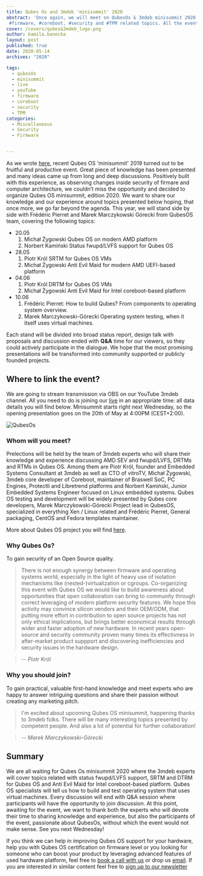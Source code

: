 ```yaml
---
title: Qubes Os and 3mdeb 'minisummit' 2020
abstract: 'Once again, we will meet on QubesOs & 3mdeb minisummit 2020 discussing #QubesOS,
 #firmware, #coreboot, #security and #TPM related topics. All the event details are presented in the following blog post.'
cover: /covers/qubes&3mdeb_logo.png
author: kamila.banecka
layout: post
published: true
date: 2020-05-14
archives: "2020"

tags:
  - qubesOs
  - minisummit
  - live
  - youTube
  - firmware
  - coreboot
  - security
  - TPM
categories:
  - Miscellaneous
  - Security
  - Firmware


---
```

As we wrote [here](https://blog.3mdeb.com/2019/2019-08-07-qubes-os-and-3mdeb-minisummit/), recent Qubes OS 'minisummit' 2019 turned out to be fruitful and productive
event. Great piece of knowledge has been presented and many ideas came up from
long and deep discussions. Positively built with this experience, as observing
changes inside security of firmare and computer architecture, we  couldn’t miss
the opportunity and decided to organize Qubes OS minisummit, edition 2020. We
want  to share our knowledge and our experience around topics presented below
hoping, that once more, we go far beyond the agenda. This year, we will stand
side by side with Frédéric Pierret and Marek Marczykowski Górecki from QubesOS
team, covering the following topics:

* 20.05
  1. Michał Żygowski Qubes OS on modern AMD platform
  2. Norbert Kamiński Status fwupd/LVFS support for Qubes OS
* 28.05
  1. Piotr Król SRTM for Qubes OS VMs
  2. Michał Żygowski Anti Evil Maid for modern AMD UEFI-based platform
* 04.06
  1. Piotr Król DRTM for Qubes OS VMs
  2. Michał Żygowski Anti Evil Maid for Intel coreboot-based platform
* 10.06
  1. Frédéric Pierret: How to build Qubes? From components to operating system
overview.
  2. Marek Marczykowski-Górecki Operating system testing, when it itself uses
 virtual machines.


Each stand will be divided into broad status report, design talk with proposals
and discussion ended with  **Q&A** time for our viewers, so they could actively
participate in the dialogue. We hope that the most promising presentations will
be transformed into community supported or publicly founded projects.

## Where to link the event?

We are going to stream transmission via OBS on our YouTube 3mdeb channel. All
you need to do is joining our [live](https://www.youtube.com/channel/UC_djHbyjuJvhVjfT18nyqmQ/live) in an appropriate time: all data details you will find below. Minisummit starts
 right next Wednesday, so the opening presentation goes on the 20th of May at
 4:00PM (CEST+2:00).

![QubesOs](/img/qubesos.png)

### Whom will you meet?

Prelections will be held by the team of 3mdeb experts who will share their
knowledge and experience discussing AMD SEV and fwupd/LVFS, DRTMs and RTMs in
Qubes OS. Among them are Piotr Król, founder and Embedded Systems Consultant at
3mdeb as well as CTO of vitroTV, Michał Żygowski, 3mdeb core developer of
Coreboot, maintainer of Braswell SoC, PC Engines, Protectli and Libretrend
platforms and Norbert Kamiński, Junior Embedded Systems Engineer focused on
Linux embedded systems. Qubes OS testing and development will be widely
presented by Qubes core developers, Marek Marczykowski-Górecki Project lead in
QubesOS, specialized in everything Xen / Linux related and Frédéric Pierret,
General packaging, CentOS and Fedora templates maintainer.  

More about Qubes OS project you will find [here](https://www.qubes-os.org/).


### Why Qubes Os?

To gain security of an Open Source quality.

> There is not enough synergy between firmware and operating systems world,
especially in the light of heavy use of isolation mechanisms like
(nested-)virtualization or cgroups. Co-organizing this event with Qubes OS we
would like to build awareness about opportunities that open collaboration can
bring to community through correct leveraging of modern platform security
features. We hope this activity may convince silicon vendors and their
OEM/ODM, that putting more effort in contribution to open source projects has
not only ethical implications, but brings better economical results through
wider and faster adoption of new hardware. In recent years open-source and
security community proven many times its effectivness in after-market product
suppport and discovering inefficiencies and security issues in the hardware
design.

> -- <cite>Piotr Król</cite>

### Why you should join?

To gain practical, valuable first-hand knowledge and meet experts who are
happy to answer intriguing questions and share their passion without creating any
marketing pitch.

>I'm excited about upcoming Qubes OS minisummit, happening thanks to 3mdeb
folks. There will be many interesting topics presented by competent people. And
also a lot of potential for further collaboration!

> -- <cite>Marek Marczykowski-Górecki</cite>

## Summary

We are all waiting for Qubes Os minisummit 2020 where the 3mdeb experts will cover
topics related with status fwupd/LVFS support, SRTM and DTRM for Qubes OS and
Anti Evil Maid for Intel coreboot-based platform. Qubes OS specialists will
tell us how to build and test operating system that uses virtual
machines. Every discussion will end with Q&A session where participants will have the opportunity to join discussion. At this point, awaiting for the event, we want to thank both the experts who will devote their
time to sharing knowledge and experience, but also the participants of the
event, passionate about QubesOs, without which the event would not make sense.
 See you next Wednesday!

If you think we can help in improving Qubes OS support for your hardware, help
you with Qubes OS certification on firmware level or you looking for someone
who can boost your product by leveraging advanced features of used hardware
platform, feel free to [book a call with us](https://calendly.com/3mdeb/consulting-remote-meeting) or drop us [email](mailto:contact@3mdeb.com). If you are interested in similar content feel free to [sign up to our newsletter](http://eepurl.com/gfoekD)
